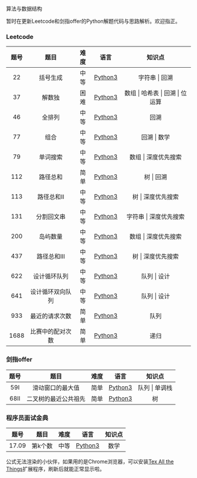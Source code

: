 算法与数据结构

暂时在更新Leetcode和剑指offer的Python解题代码与思路解析。欢迎指正。

### Leetcode

| 题号 |       题目       | 难度 |                         语言                          |              知识点              |
| :--: | :--------------: | :--: | :---------------------------------------------------: | :------------------------------: |
|  22  |     括号生成     | 中等 |      [Python3](./Leetcode/Python/22.括号生成.md)      |          字符串 \| 回溯          |
|  37  |      解数独      | 困难 |       [Python3](./Leetcode/Python/37.解数独.md)       | 数组 \| 哈希表 \| 回溯 \| 位运算 |
|  46  |      全排列      | 中等 |       [Python3](./Leetcode/Python/46.全排列.md)       |               回溯               |
|  77  |       组合       | 中等 |        [Python3](./Leetcode/Python/77.组合.md)        |           回溯 \| 数学           |
|  79  |     单词搜索     | 中等 |      [Python3](./Leetcode/Python/79.单词搜索.md)      |       数组 \| 深度优先搜索       |
| 112  |     路径总和     | 简单 |     [Python3](./Leetcode/Python/112.路径总和.md)      |            树 \| 回溯            |
| 113  |    路径总和Ⅱ     | 中等 |     [Python3](./Leetcode/Python/113.路径总和Ⅱ.md)     |        树 \| 深度优先搜索        |
| 131  |    分割回文串    | 中等 |    [Python3](./Leetcode/Python/131.分割回文串.md)     |      字符串 \| 深度优先搜索      |
| 200  |     岛屿数量     | 中等 |     [Python3](./Leetcode/Python/200.岛屿数量.md)      |       数组 \| 深度优先搜索       |
| 437  |    路径总和Ⅲ     | 中等 |     [Python3](./Leetcode/Python/437.路径总和Ⅲ.md)     |        树 \| 深度优先搜索        |
| 622  |   设计循环队列   | 中等 |   [Python3](./Leetcode/Python/622.设计循环队列.md)    |           队列 \| 设计           |
| 641  | 设计循环双向队列 | 中等 | [Python3](./Leetcode/Python/641.设计循环双向队列.md)  |           队列 \| 设计           |
| 933  |  最近的请求次数  | 简单 |  [Python3](./Leetcode/Python/933.最近的请求次数.md)   |               队列               |
| 1688 | 比赛中的配对次数 | 简单 | [Python3](./Leetcode/Python/1688.比赛中的配对次数.md) |               递归               |



### 剑指offer

| 题号 |         题目         | 难度 |                           语言                            |     知识点     |
| :--: | :------------------: | :--: | :-------------------------------------------------------: | :------------: |
| 59Ⅰ  |   滑动窗口的最大值   | 简单 |   [Python3](./剑指offer/Python/59Ⅰ.滑动窗口的最大值.md)   | 队列 \| 单调栈 |
| 68Ⅱ  | 二叉树的最近公共祖先 | 简单 | [Python3](./剑指offer/Python/68Ⅱ.二叉树的最近公共祖先.md) |       树       |



### 程序员面试金典

| 题号  |  题目   | 难度 |                        语言                         | 知识点 |
| :---: | :-----: | :--: | :-------------------------------------------------: | :----: |
| 17.09 | 第k个数 | 中等 | [Python3](./程序员面试金典/Python/17.09.第k个数.md) |  数学  |





公式无法渲染的小伙伴，如果用的是Chrome浏览器，可以安装[Tex All the Things](https://chrome.google.com/webstore/detail/tex-all-the-things/cbimabofgmfdkicghcadidpemeenbffn)扩展程序，刷新后就能正常显示啦。

